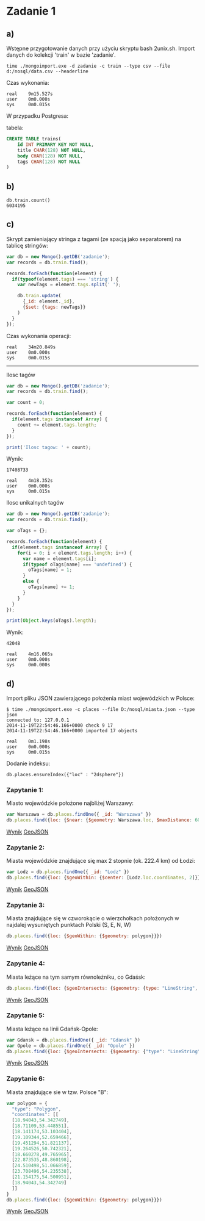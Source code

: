 # Zadanie 1

## a)
Wstępne przygotowanie danych przy użyciu skryptu bash 2unix.sh. Import danych do kolekcji 'train' w bazie 'zadanie'.
```
time ./mongoimport.exe -d zadanie -c train --type csv --file d:/nosql/data.csv --headerline
```

Czas wykonania:

```
real    9m15.527s
user    0m0.000s
sys     0m0.015s
```

W przypadku Postgresa:

tabela:
```sql
CREATE TABLE trains(
	id INT PRIMARY KEY NOT NULL,
	title CHAR(128) NOT NULL,
	body CHAR(128) NOT NULL,
	tags CHAR(128) NOT NULL
)
```

## b)

```
db.train.count()
6034195
```

## c)
Skrypt zamieniający stringa z tagami (ze spacją jako separatorem) na tablicę stringów:
```javascript
var db = new Mongo().getDB('zadanie');
var records = db.train.find();

records.forEach(function(element) {
  if(typeof(element.tags) === 'string') {
    var newTags = element.tags.split(' ');

    db.train.update(
      {_id: element._id},
      {$set: {tags: newTags}}
    )
  }
});
```
Czas wykonania operacji:
```
real    34m20.849s
user    0m0.000s
sys     0m0.015s
```
---
Ilosc tagów
```javascript
var db = new Mongo().getDB('zadanie');
var records = db.train.find();

var count = 0;

records.forEach(function(element) {
  if(element.tags instanceof Array) {
    count += element.tags.length;
  }
});

print('Ilosc tagow: ' + count);
```
Wynik:
```
17408733

real    4m18.352s
user    0m0.000s
sys     0m0.015s
```

Ilosc unikalnych tagów
```javascript
var db = new Mongo().getDB('zadanie');
var records = db.train.find();

var oTags = {};

records.forEach(function(element) {
  if(element.tags instanceof Array) {
    for(i = 0; i < element.tags.length; i++) {
      var name = element.tags[i];
      if(typeof oTags[name] === 'undefined') {
        oTags[name] = 1;
      }
      else {
        oTags[name] += 1;
      }
    }
  }
});

print(Object.keys(oTags).length);
```
Wynik:
```
42048

real    4m16.065s
user    0m0.000s
sys     0m0.000s
```

## d)

Import pliku JSON zawierającego położenia miast wojewódzkich w Polsce:
```
$ time ./mongoimport.exe -c places --file D:/nosql/miasta.json --type json
connected to: 127.0.0.1
2014-11-19T22:54:46.166+0000 check 9 17
2014-11-19T22:54:46.166+0000 imported 17 objects

real    0m1.198s
user    0m0.000s
sys     0m0.015s
```

Dodanie indeksu:
```
db.places.ensureIndex({"loc" : "2dsphere"})
```

### Zapytanie 1:
Miasto wojewódzkie położone najbliżej Warszawy:
```javascript
var Warszawa = db.places.findOne({ _id: "Warszawa" })
db.places.find({loc: {$near: {$geometry: Warszawa.loc, $maxDistance: 600000}}}).skip(1).limit(1)
```
[Wynik](https://github.com/lekiert/nosql/blob/master/zapytania/z1.json)
[GeoJSON](https://github.com/lekiert/nosql/blob/master/zapytania/z1.geojson)

### Zapytanie 2:
Miasta wojewódzkie znajdujące się max 2 stopnie (ok. 222.4 km) od Łodzi:
```javascript
var Lodz = db.places.findOne({ _id: "Lodz" })
db.places.find({loc: {$geoWithin: {$center: [Lodz.loc.coordinates, 2]}}})
```
[Wynik](https://github.com/lekiert/nosql/blob/master/zapytania/z2.json)
[GeoJSON](https://github.com/lekiert/nosql/blob/master/zapytania/z2.geojson)

### Zapytanie 3:
Miasta znajdujące się w czworokącie o wierzchołkach położonych w najdalej wysuniętych punktach Polski (S, E, N, W)
```javascript
db.places.find({loc: {$geoWithin: {$geometry: polygon}}})
```
[Wynik](https://github.com/lekiert/nosql/blob/master/zapytania/z3.json)
[GeoJSON](https://github.com/lekiert/nosql/blob/master/zapytania/z3.geojson)

### Zapytanie 4:
Miasta leżące na tym samym równoleżniku, co Gdaśsk:
```javascript
db.places.find({loc: {$geoIntersects: {$geometry: {type: "LineString", coordinates: [[180,Gdansk.loc.coordinates[1]],[-180,Gdansk.loc.coordinates[1]]]}}}})
```
[Wynik](https://github.com/lekiert/nosql/blob/master/zapytania/z4.json)
[GeoJSON](https://github.com/lekiert/nosql/blob/master/zapytania/z4.geojson)

### Zapytanie 5:
Miasta leżące na linii Gdańsk-Opole:
```javascript
var Gdansk = db.places.findOne({ _id: "Gdansk" })
var Opole = db.places.findOne({ _id: "Opole" })
db.places.find({loc: {$geoIntersects: {$geometry: {"type": "LineString", "coordinates": [Gdansk.loc.coordinates,Opole.loc.coordinates]}}}})
```
[Wynik](https://github.com/lekiert/nosql/blob/master/zapytania/z5.json)
[GeoJSON](https://github.com/lekiert/nosql/blob/master/zapytania/z5.geojson)

### Zapytanie 6:
Miasta znajdujące sie w tzw. Polsce "B":
```javascript
var polygon = {
  "type": "Polygon",
  "coordinates": [[
  [18.94043,54.342749],
  [18.71109,53.448551],
  [18.141174,53.103404],
  [19.109344,52.659466],
  [19.451294,51.821137],
  [19.264526,50.742321],
  [18.660278,49.765965],
  [22.873535,48.860198],
  [24.510498,51.066859],
  [23.708496,54.235538],
  [21.154175,54.500951],
  [18.94043,54.342749]
  ]]
}
db.places.find({loc: {$geoWithin: {$geometry: polygon}}})
```
[Wynik](https://github.com/lekiert/nosql/blob/master/zapytania/z6.json)
[GeoJSON](https://github.com/lekiert/nosql/blob/master/zapytania/z6.geojson)
